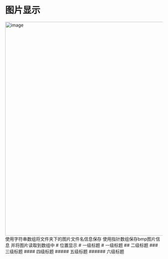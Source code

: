 # 图片显示  
<img width="683" alt="image" src="https://github.com/Yang-xinzhe/C-program-jiugongge/assets/77601178/250b5486-05ab-40e9-8616-6449c45385ce">  
使用字符串数组将文件夹下的图片文件名信息保存  
使用指针数组保存bmp图片信息 并将图片读取到数组中  
# 位置显示  
# 一级标题  
# 一级标题  
## 二级标题
### 三级标题
#### 四级标题
##### 五级标题
###### 六级标题
